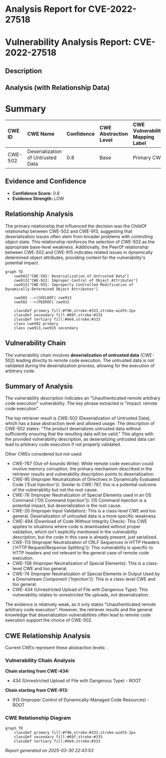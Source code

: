 # Analysis Report for CVE-2022-27518

# Vulnerability Analysis Report: CVE-2022-27518

## Description



## Analysis (with Relationship Data)

# Summary
| CWE ID  | CWE Name                                                                              | Confidence | CWE Abstraction Level | CWE Vulnerability Mapping Label | CWE-Vulnerability Mapping Notes |
| :-------- | :------------------------------------------------------------------------------------ | :--------- | :---------------------- | :------------------------------ | :------------------------------ |
| CWE-502   | Deserialization of Untrusted Data                                                     | 0.8        | Base                    | Primary CWE                     | Allowed                       |

## Evidence and Confidence

*   **Confidence Score:** 0.8
*   **Evidence Strength:** LOW

## Relationship Analysis
The primary relationship that influenced the decision was the ChildOf relationship between CWE-502 and CWE-913, suggesting that deserialization issues often stem from broader problems with controlling object state. This relationship reinforces the selection of CWE-502 as the appropriate base-level weakness. Additionally, the PeerOf relationship between CWE-502 and CWE-915 indicates related issues in dynamically determined object attributes, providing context for the vulnerability's potential impact.

```mermaid
graph TD
    cwe502["CWE-502: Deserialization of Untrusted Data"]
    cwe913["CWE-913: Improper Control of Object Attributes"]
    cwe915["CWE-915: Improperly Controlled Modification of Dynamically-Determined Object Attributes"]
    
    cwe502 -->|CHILDOF| cwe913
    cwe502 -->|PEEROF| cwe915
    
    classDef primary fill:#f96,stroke:#333,stroke-width:2px
    classDef secondary fill:#69f,stroke:#333
    classDef tertiary fill:#9e9,stroke:#333
    class cwe502 primary
    class cwe913,cwe915 secondary
```

## Vulnerability Chain
The vulnerability chain involves **deserialization of untrusted data** (CWE-502) leading directly to remote code execution. The untrusted data is not validated during the deserialization process, allowing for the execution of arbitrary code.

## Summary of Analysis
The vulnerability description indicates an "Unauthenticated remote arbitrary code execution" vulnerability. The key phrase extracted is "impact: remote code execution".

The top retriever result is CWE-502 (Deserialization of Untrusted Data), which has a base abstraction level and allowed usage. The description of CWE-502 states: "The product deserializes untrusted data without sufficiently ensuring that the resulting data will be valid." This aligns with the provided vulnerability description, as deserializing untrusted data can lead to arbitrary code execution if not properly validated.

Other CWEs considered but not used:

*   CWE-787 (Out-of-bounds Write): While remote code execution could involve memory corruption, the primary mechanism described in the retriever results and vulnerability description points to deserialization.
*   CWE-95 (Improper Neutralization of Directives in Dynamically Evaluated Code ('Eval Injection')): Similar to CWE-787, this is a potential outcome of the vulnerability but not the root cause.
*   CWE-78 (Improper Neutralization of Special Elements used in an OS Command ('OS Command Injection')): OS Command Injection is a potential impact, but deserialization is the root cause.
*   CWE-20 (Improper Input Validation): This is a class-level CWE and too general. Deserialization of untrusted data is a more specific weakness.
*   CWE-494 (Download of Code Without Integrity Check): This CWE applies to situations where code is downloaded without proper validation, which isn't explicitly mentioned in the vulnerability description, but the code in this case is already present, just serialized.
*   CWE-113 (Improper Neutralization of CRLF Sequences in HTTP Headers ('HTTP Request/Response Splitting')): This vulnerability is specific to HTTP headers and not relevant to the general case of remote code execution.
*   CWE-138 (Improper Neutralization of Special Elements): This is a class-level CWE and too general.
*   CWE-74 (Improper Neutralization of Special Elements in Output Used by a Downstream Component ('Injection')): This is a class-level CWE and too general.
*   CWE-434 (Unrestricted Upload of File with Dangerous Type): This vulnerability relates to unrestricted file uploads, not deserialization.

The evidence is relatively weak, as it only states "Unauthenticated remote arbitrary code execution". However, the retriever results and the general knowledge that deserialization vulnerabilities often lead to remote code execution support the choice of CWE-502.


## CWE Relationship Analysis

Current CWEs represent these abstraction levels: .


### Vulnerability Chain Analysis

**Chain starting from CWE-434:**
- 434 (Unrestricted Upload of File with Dangerous Type) - ROOT


**Chain starting from CWE-913:**
- 913 (Improper Control of Dynamically-Managed Code Resources) - ROOT



### CWE Relationship Diagram

```mermaid
graph TD
    classDef primary fill:#f96,stroke:#333,stroke-width:2px
    classDef secondary fill:#69f,stroke:#333
    classDef tertiary fill:#9e9,stroke:#333
```



*Report generated on 2025-03-30 22:43:53*
